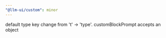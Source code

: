 ```yaml
---
"@llm-ui/custom": minor
---
```


default type key change from 't' -> 'type'. customBlockPrompt accepts an object
